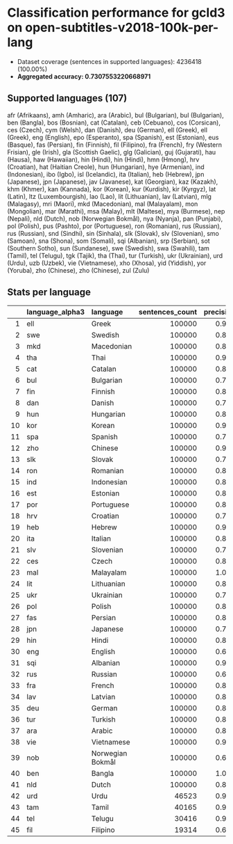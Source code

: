 # Classification performance for gcld3 on open-subtitles-v2018-100k-per-lang

- Dataset coverage (sentences in supported languages): 4236418 (100.00%)
- **Aggregated accuracy: 0.7307553220668971**

## Supported languages (107)
afr (Afrikaans), amh (Amharic), ara (Arabic), bul (Bulgarian), bul (Bulgarian), ben (Bangla), bos (Bosnian), cat (Catalan), ceb (Cebuano), cos (Corsican), ces (Czech), cym (Welsh), dan (Danish), deu (German), ell (Greek), ell (Greek), eng (English), epo (Esperanto), spa (Spanish), est (Estonian), eus (Basque), fas (Persian), fin (Finnish), fil (Filipino), fra (French), fry (Western Frisian), gle (Irish), gla (Scottish Gaelic), glg (Galician), guj (Gujarati), hau (Hausa), haw (Hawaiian), hin (Hindi), hin (Hindi), hmn (Hmong), hrv (Croatian), hat (Haitian Creole), hun (Hungarian), hye (Armenian), ind (Indonesian), ibo (Igbo), isl (Icelandic), ita (Italian), heb (Hebrew), jpn (Japanese), jpn (Japanese), jav (Javanese), kat (Georgian), kaz (Kazakh), khm (Khmer), kan (Kannada), kor (Korean), kur (Kurdish), kir (Kyrgyz), lat (Latin), ltz (Luxembourgish), lao (Lao), lit (Lithuanian), lav (Latvian), mlg (Malagasy), mri (Maori), mkd (Macedonian), mal (Malayalam), mon (Mongolian), mar (Marathi), msa (Malay), mlt (Maltese), mya (Burmese), nep (Nepali), nld (Dutch), nob (Norwegian Bokmål), nya (Nyanja), pan (Punjabi), pol (Polish), pus (Pashto), por (Portuguese), ron (Romanian), rus (Russian), rus (Russian), snd (Sindhi), sin (Sinhala), slk (Slovak), slv (Slovenian), smo (Samoan), sna (Shona), som (Somali), sqi (Albanian), srp (Serbian), sot (Southern Sotho), sun (Sundanese), swe (Swedish), swa (Swahili), tam (Tamil), tel (Telugu), tgk (Tajik), tha (Thai), tur (Turkish), ukr (Ukrainian), urd (Urdu), uzb (Uzbek), vie (Vietnamese), xho (Xhosa), yid (Yiddish), yor (Yoruba), zho (Chinese), zho (Chinese), zul (Zulu)

## Stats per language
|    | language_alpha3   | language         |   sentences_count |   precision |   recall |    f1 |    tp |    fp |      tn |    fn |
|---:|:------------------|:-----------------|------------------:|------------:|---------:|------:|------:|------:|--------:|------:|
|  1 | ell               | Greek            |            100000 |       0.930 |    0.991 | 0.927 | 99142 |  7411 | 4129007 |   858 |
|  2 | swe               | Swedish          |            100000 |       0.835 |    0.742 | 0.729 | 74175 | 14708 | 4121710 | 25825 |
|  3 | mkd               | Macedonian       |            100000 |       0.891 |    0.647 | 0.717 | 64667 |  7898 | 4128520 | 35333 |
|  4 | tha               | Thai             |            100000 |       0.997 |    0.942 | 0.968 | 94203 |   263 | 4136155 |  5797 |
|  5 | cat               | Catalan          |            100000 |       0.819 |    0.644 | 0.668 | 64430 | 14233 | 4122185 | 35570 |
|  6 | bul               | Bulgarian        |            100000 |       0.707 |    0.707 | 0.617 | 70659 | 29255 | 4107163 | 29341 |
|  7 | fin               | Finnish          |            100000 |       0.807 |    0.784 | 0.726 | 78440 | 18791 | 4117627 | 21560 |
|  8 | dan               | Danish           |            100000 |       0.761 |    0.614 | 0.614 | 61404 | 19263 | 4117155 | 38596 |
|  9 | hun               | Hungarian        |            100000 |       0.864 |    0.757 | 0.759 | 75722 | 11924 | 4124494 | 24278 |
| 10 | kor               | Korean           |            100000 |       0.969 |    0.955 | 0.947 | 95514 |  3081 | 4133337 |  4486 |
| 11 | spa               | Spanish          |            100000 |       0.795 |    0.666 | 0.663 | 66646 | 17195 | 4119223 | 33354 |
| 12 | zho               | Chinese          |            100000 |       0.919 |    0.858 | 0.854 | 85780 |  7585 | 4128833 | 14220 |
| 13 | slk               | Slovak           |            100000 |       0.789 |    0.608 | 0.629 | 60799 | 16304 | 4120114 | 39201 |
| 14 | ron               | Romanian         |            100000 |       0.898 |    0.611 | 0.698 | 61108 |  6976 | 4129442 | 38892 |
| 15 | ind               | Indonesian       |            100000 |       0.858 |    0.470 | 0.578 | 47018 |  7801 | 4128617 | 52982 |
| 16 | est               | Estonian         |            100000 |       0.819 |    0.710 | 0.702 | 71021 | 15723 | 4120695 | 28979 |
| 17 | por               | Portuguese       |            100000 |       0.814 |    0.677 | 0.681 | 67704 | 15509 | 4120909 | 32296 |
| 18 | hrv               | Croatian         |            100000 |       0.743 |    0.357 | 0.445 | 35706 | 12370 | 4124048 | 64294 |
| 19 | heb               | Hebrew           |            100000 |       0.999 |    0.929 | 0.962 | 92883 |    66 | 4136352 |  7117 |
| 20 | ita               | Italian          |            100000 |       0.815 |    0.695 | 0.691 | 69451 | 15732 | 4120686 | 30549 |
| 21 | slv               | Slovenian        |            100000 |       0.778 |    0.627 | 0.632 | 62668 | 17892 | 4118526 | 37332 |
| 22 | ces               | Czech            |            100000 |       0.828 |    0.659 | 0.682 | 65903 | 13732 | 4122686 | 34097 |
| 23 | mal               | Malayalam        |            100000 |       1.000 |    0.958 | 0.979 | 95809 |     0 | 4136418 |  4191 |
| 24 | lit               | Lithuanian       |            100000 |       0.839 |    0.679 | 0.700 | 67868 | 13048 | 4123370 | 32132 |
| 25 | ukr               | Ukrainian        |            100000 |       0.756 |    0.576 | 0.592 | 57647 | 18557 | 4117861 | 42353 |
| 26 | pol               | Polish           |            100000 |       0.883 |    0.774 | 0.782 | 77363 | 10245 | 4126173 | 22637 |
| 27 | fas               | Persian          |            100000 |       0.869 |    0.552 | 0.643 | 55250 |  8360 | 4128058 | 44750 |
| 28 | jpn               | Japanese         |            100000 |       0.703 |    0.967 | 0.695 | 96684 | 40843 | 4095575 |  3316 |
| 29 | hin               | Hindi            |            100000 |       0.816 |    0.735 | 0.711 | 73451 | 16519 | 4119899 | 26549 |
| 30 | eng               | English          |            100000 |       0.691 |    0.689 | 0.597 | 68859 | 30848 | 4105570 | 31141 |
| 31 | sqi               | Albanian         |            100000 |       0.945 |    0.692 | 0.781 | 69231 |  3995 | 4132423 | 30769 |
| 32 | rus               | Russian          |            100000 |       0.637 |    0.696 | 0.560 | 69635 | 39608 | 4096810 | 30365 |
| 33 | fra               | French           |            100000 |       0.863 |    0.681 | 0.718 | 68140 | 10854 | 4125564 | 31860 |
| 34 | lav               | Latvian          |            100000 |       0.830 |    0.690 | 0.699 | 68956 | 14159 | 4122259 | 31044 |
| 35 | deu               | German           |            100000 |       0.838 |    0.760 | 0.740 | 75994 | 14742 | 4121676 | 24006 |
| 36 | tur               | Turkish          |            100000 |       0.883 |    0.743 | 0.766 | 74271 |  9841 | 4126577 | 25729 |
| 37 | ara               | Arabic           |            100000 |       0.856 |    0.840 | 0.792 | 83981 | 14088 | 4122330 | 16019 |
| 38 | vie               | Vietnamese       |            100000 |       0.906 |    0.803 | 0.815 | 80261 |  8292 | 4128126 | 19739 |
| 39 | nob               | Norwegian Bokmål |            100000 |       0.683 |    0.676 | 0.587 | 67633 | 31322 | 4105096 | 32367 |
| 40 | ben               | Bangla           |            100000 |       1.000 |    0.955 | 0.977 | 95545 |     0 | 4136418 |  4455 |
| 41 | nld               | Dutch            |            100000 |       0.841 |    0.731 | 0.728 | 73077 | 13823 | 4122595 | 26923 |
| 42 | urd               | Urdu             |             46523 |       0.923 |    0.766 | 0.809 | 35638 |  2984 | 4186911 | 10885 |
| 43 | tam               | Tamil            |             40165 |       0.994 |    0.929 | 0.958 | 37303 |   210 | 4196043 |  2862 |
| 44 | tel               | Telugu           |             30416 |       0.993 |    0.898 | 0.940 | 27303 |   195 | 4205807 |  3113 |
| 45 | fil               | Filipino         |             19314 |       0.681 |    0.561 | 0.538 | 10843 |  5069 | 4212035 |  8471 |